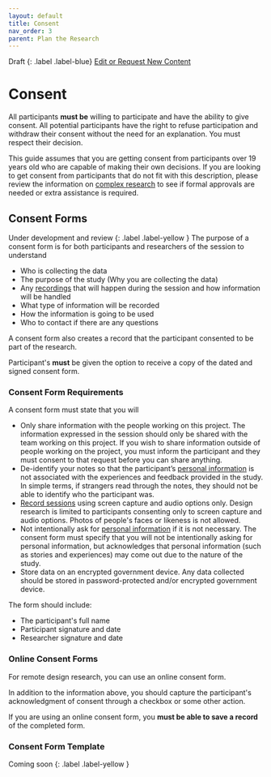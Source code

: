```yaml
---
layout: default
title: Consent
nav_order: 3
parent: Plan the Research
---
```

Draft
{: .label .label-blue}
[Edit or Request New Content](https://github.com/bcgov/design-research-guide/issues/new/choose)

# Consent

All participants **must be** willing to participate and have the ability to give consent. All potential participants have the right to refuse participation and withdraw their consent without the need for an explanation. You must respect their decision.

This guide assumes that you are getting consent from participants over 19 years old who are capable of making their own decisions. If you are looking to get consent from participants that do not fit with this description, please review the information on [complex research](https://bcgov.github.io/design-research-guide/ethics.html#complex-research-activities) to see if formal approvals are needed or extra assistance is required.

## Consent Forms
Under development and review
{: .label .label-yellow }
The purpose of a consent form is for both participants and researchers of the session to understand

- Who is collecting the data
- The purpose of the study (Why you are collecting the data)
- Any [recordings](https://bcgov.github.io/design-research-guide/conduct-research.html#record-the-session) that will happen during the session and how information will be handled
- What type of information will be recorded
- How the information is going to be used
- Who to contact if there are any questions

A consent form also creates a record that the participant consented to be part of the research.

Participant's **must** be given the option to receive a copy of the dated and signed consent form.

### Consent Form Requirements

A consent form must state that you will

- Only share information with the people working on this project. The information expressed in the session should only be shared with the team working on this project. If you wish to share information outside of people working on the project, you must inform the participant and they must consent to that request before you can share anything.
- De-identify your notes so that the participant’s [personal information](https://bcgov.github.io/design-research-guide/privacy-personal-information.html#what-is-personal-information) is not associated with the experiences and feedback provided in the study. In simple terms, if strangers read through the notes, they should not be able to identify who the participant was.
- [Record sessions](https://bcgov.github.io/design-research-guide/conduct-research.html#record-the-session) using screen capture and audio options only. Design research is limited to participants consenting only to screen capture and audio options. Photos of people's faces or likeness is not allowed.
- Not intentionally ask for [personal information](https://bcgov.github.io/design-research-guide/privacy-personal-information.html#what-is-personal-information) if it is not necessary. The consent form must specify that you will not be intentionally asking for personal information, but acknowledges that personal information (such as stories and experiences) may come out due to the nature of the study.
- Store data on an encrypted government device. Any data collected should be stored in password-protected and/or encrypted government device.

The form should include:
- The participant's full name
- Participant signature and date
- Researcher signature and date

### Online Consent Forms
For remote design research, you can use an online consent form.

In addition to the information above, you should capture the participant's acknowledgment of consent through a checkbox or some other action.

If you are using an online consent form, you **must be able to save a record** of the completed form.

### Consent Form Template
Coming soon
{: .label .label-yellow }
